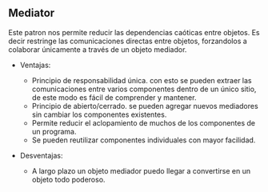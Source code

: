 ## Mediator

Este patron nos permite reducir las dependencias caóticas entre objetos. Es decir restringe las comunicaciones directas entre objetos, forzandolos a colaborar únicamente a través de un objeto mediador.

- Ventajas:
	- Principio de responsabilidad única. con esto se pueden extraer las comunicaciones entre varios componentes dentro de un único sitio, de este modo es fácil de comprender y mantener.
	- Principio de abierto/cerrado. se pueden agregar nuevos mediadores sin cambiar los componentes existentes.
	- Permite reducir el aclopamiento de muchos de los componentes de un programa.
	- Se pueden reutilizar componentes individuales con mayor facilidad.

- Desventajas:
	- A largo plazo un objeto mediador puedo llegar a convertirse en un objeto todo poderoso.
